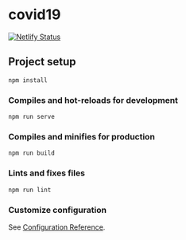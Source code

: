 # covid19
[![Netlify Status](https://api.netlify.com/api/v1/badges/9fdf6408-e839-4db9-a636-9379f75b1e42/deploy-status)](https://app.netlify.com/sites/bdv-covid19/deploys)

## Project setup
```
npm install
```

### Compiles and hot-reloads for development
```
npm run serve
```

### Compiles and minifies for production
```
npm run build
```

### Lints and fixes files
```
npm run lint
```

### Customize configuration
See [Configuration Reference](https://cli.vuejs.org/config/).
